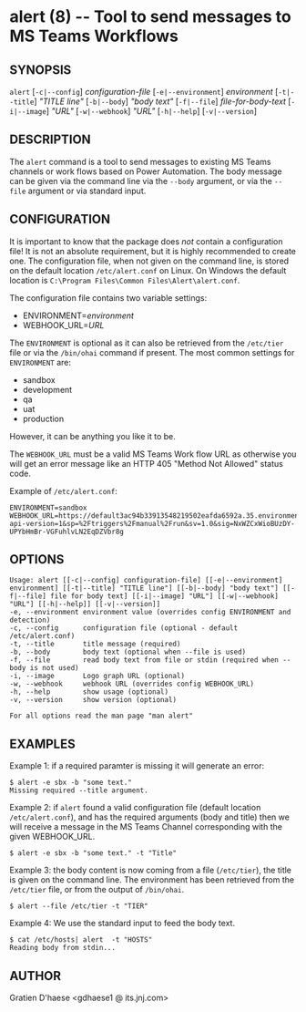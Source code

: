 # alert (8) -- Tool to send messages to MS Teams Workflows


## SYNOPSIS

`alert` [`-c|--config`] _configuration-file_ [`-e|--environment`] _environment_ [`-t|--title`] _"TITLE line"_ [`-b|--body`] _"body text"_ [`-f|--file`] _file-for-body-text_ [`-i|--image`] _"URL"_ [`-w|--webhook`] _"URL"_ [`-h|--help`] [`-v|--version`]

## DESCRIPTION

The `alert` command is a tool to send messages to existing MS Teams channels or work flows based on Power Automation.
The body message can be given via the command line via the `--body` argument, or via the `--file` argument or via standard input.

## CONFIGURATION

It is important to know that the package does *not* contain a configuration file! It is not an absolute requirement, but it is highly recommended to create one.
The configuration file, when not given on the command line, is stored on the default location `/etc/alert.conf` on Linux. On Windows the default location is `C:\Program Files\Common Files\Alert\alert.conf`.

The configuration file contains two variable settings:

* ENVIRONMENT=_environment_
* WEBHOOK_URL=_URL_

The `ENVIRONMENT` is optional as it can also be retrieved from the `/etc/tier` file or via the `/bin/ohai` command if present. The most common settings for `ENVIRONMENT` are:

* sandbox
* development
* qa
* uat
* production

However, it can be anything you like it to be.

The `WEBHOOK_URL` must be a valid MS Teams Work flow URL as otherwise you will get an error message like an HTTP 405 "Method Not Allowed" status code.

Example of `/etc/alert.conf`:

    ENVIRONMENT=sandbox
    WEBHOOK_URL=https://default3ac94b33913548219502eafda6592a.35.environment.api.powerplatform.com:443/powerautomate/automations/direct/workflows/e2aabfb017ea4019a2a21d7cadae68c7/triggers/manual/paths/invoke?api-version=1&sp=%2Ftriggers%2Fmanual%2Frun&sv=1.0&sig=NxWZCxWioBUzDY-UPYbHmBr-VGFuhlvLN2EqDZVbr8g


## OPTIONS

    Usage: alert [[-c|--config] configuration-file] [[-e|--environment] environment] [[-t|--title] "TITLE line"] [[-b|--body] "body text"] [[-f|--file] file for body text] [[-i|--image] "URL"] [[-w|--webhook] "URL"] [[-h|--help]] [[-v|--version]]
    -e, --environment environment value (overrides config ENVIRONMENT and detection)
    -c, --config      configuration file (optional - default /etc/alert.conf)
    -t, --title       title message (required)
    -b, --body        body text (optional when --file is used)
    -f, --file        read body text from file or stdin (required when --body is not used)
    -i, --image       Logo graph URL (optional)
    -w, --webhook     webhook URL (overrides config WEBHOOK_URL)
    -h, --help        show usage (optional)
    -v, --version     show version (optional)
    
    For all options read the man page "man alert"

## EXAMPLES

Example 1: if a required paramter is missing it will generate an error:

    $ alert -e sbx -b "some text."
    Missing required --title argument.

Example 2: if `alert` found a valid configuration file (default location `/etc/alert.conf`), and has the required arguments (body and title) then we will receive a message in the MS Teams Channel corresponding with the given WEBHOOK_URL.

    $ alert -e sbx -b "some text." -t "Title"

Example 3: the body content is now coming from a file (`/etc/tier`), the title is given on the command line. The environment has been retrieved from the `/etc/tier` file, or from the output of `/bin/ohai`.

    $ alert --file /etc/tier -t "TIER"

Example 4: We use the standard input to feed the body text.

    $ cat /etc/hosts| alert  -t "HOSTS"
    Reading body from stdin...


## AUTHOR

Gratien D'haese <gdhaese1 @ its.jnj.com>

